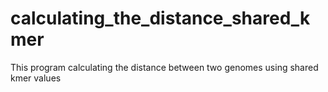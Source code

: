 # calculating_the_distance_shared_kmer
This program calculating the distance between two genomes using shared kmer values
